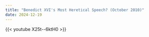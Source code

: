 ```yaml
---
title: "Benedict XVI's Most Heretical Speech? (October 2010)"
date: 2024-12-19
---
```


{{< youtube X25t--6ktH0 >}}

